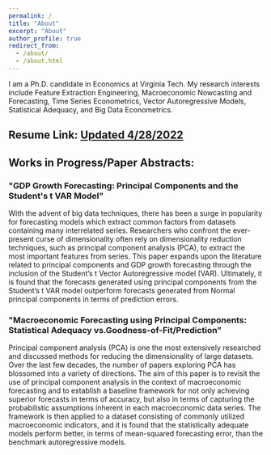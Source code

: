 ```yaml
---
permalink: /
title: "About"
excerpt: "About"
author_profile: true
redirect_from: 
  - /about/
  - /about.html
---
```

I am a Ph.D. candidate in Economics at Virginia Tech.  My research interests include Feature Extraction Engineering, 
Macroeconomic Nowcasting and Forecasting, Time Series Econometrics, Vector Autoregressive Models, Statistical Adequacy, and Big
Data Econometrics.

Resume Link: [Updated 4/28/2022](https://www.dropbox.com/s/n6jr9qdxb97ln9q/Resume%20May%202022.pdf?dl=0)
------


Works in Progress/Paper Abstracts:
------
### "GDP Growth Forecasting: Principal Components and the Student's t VAR Model"

With the advent of big data techniques, there has been a surge in popularity for forecasting
models which extract common factors from datasets containing many interrelated series.
Researchers who confront the ever-present curse of dimensionality often rely on
dimensionality reduction techniques, such as principal component analysis (PCA), to extract
the most important features from series. This paper expands upon the literature related to
principal components and GDP growth forecasting through the inclusion of the Student’s t
Vector Autoregressive model (VAR). Ultimately, it is found that the forecasts generated
using principal components from the Student’s t VAR model outperform forecasts generated
from Normal principal components in terms of prediction errors.

### "Macroeconomic Forecasting using Principal Components: Statistical Adequacy vs.Goodness-of-Fit/Prediction”

Principal component analysis (PCA) is one the most extensively researched and discussed
methods for reducing the dimensionality of large datasets. Over the last few decades, the
number of papers exploring PCA has blossomed into a variety of directions. The aim of this
paper is to revisit the use of principal component analysis in the context of macroeconomic
forecasting and to establish a baseline framework for not only achieving superior forecasts in
terms of accuracy, but also in terms of capturing the probabilistic assumptions inherent in
each macroeconomic data series. The framework is then applied to a dataset consisting of
commonly utilized macroeconomic indicators, and it is found that the statistically adequate
models perform better, in terms of mean-squared forecasting error, than the benchmark
autoregressive models. 




